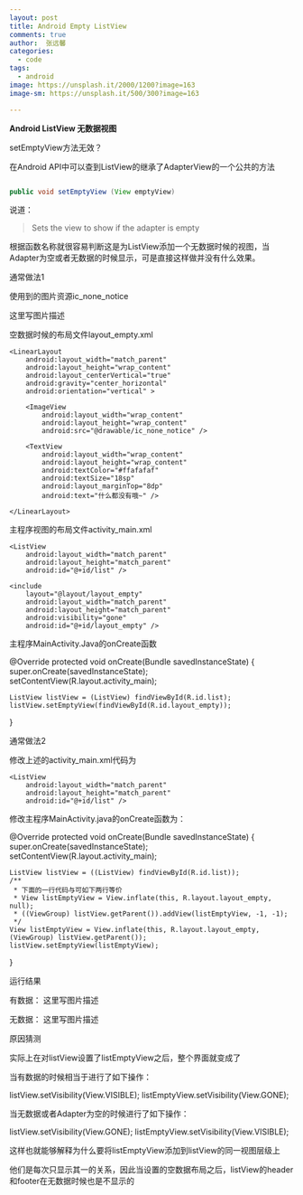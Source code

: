 ```yaml
---
layout: post
title: Android Empty ListView
comments: true
author:  张远馨
categories: 
  - code
tags:
  - android
image: https://unsplash.it/2000/1200?image=163
image-sm: https://unsplash.it/500/300?image=163

---
```


**Android ListView 无数据视图**

setEmptyView方法无效？

在Android API中可以查到ListView的继承了AdapterView的一个公共的方法

```java

public void setEmptyView (View emptyView)

```

说道： 
> Sets the view to show if the adapter is empty

根据函数名称就很容易判断这是为ListView添加一个无数据时候的视图，当Adapter为空或者无数据的时候显示，可是直接这样做并没有什么效果。

通常做法1

使用到的图片资源ic_none_notice

这里写图片描述

空数据时候的布局文件layout_empty.xml

<?xml version="1.0" encoding="utf-8"?>
<RelativeLayout xmlns:android="http://schemas.android.com/apk/res/android"
    android:layout_width="match_parent"
    android:layout_height="match_parent" >

    <LinearLayout 
        android:layout_width="match_parent"
        android:layout_height="wrap_content"
        android:layout_centerVertical="true"
        android:gravity="center_horizontal"
        android:orientation="vertical" >

        <ImageView 
            android:layout_width="wrap_content"
            android:layout_height="wrap_content"
            android:src="@drawable/ic_none_notice" />

        <TextView 
            android:layout_width="wrap_content"
            android:layout_height="wrap_content"
            android:textColor="#ffafafaf"
            android:textSize="18sp"
            android:layout_marginTop="8dp"
            android:text="什么都没有哦~" />

    </LinearLayout>
</RelativeLayout>

主程序视图的布局文件activity_main.xml

<RelativeLayout
    xmlns:android="http://schemas.android.com/apk/res/android"
    android:layout_width="match_parent"
    android:layout_height="match_parent" >

    <ListView 
        android:layout_width="match_parent"
        android:layout_height="match_parent"
        android:id="@+id/list" />

    <include 
        layout="@layout/layout_empty"
        android:layout_width="match_parent"
        android:layout_height="match_parent"
        android:visibility="gone"
        android:id="@+id/layout_empty" />
</RelativeLayout>

主程序MainActivity.Java的onCreate函数

@Override
protected void onCreate(Bundle savedInstanceState) {
    super.onCreate(savedInstanceState);
    setContentView(R.layout.activity_main);

    ListView listView = (ListView) findViewById(R.id.list);
    listView.setEmptyView(findViewById(R.id.layout_empty));
}

通常做法2

修改上述的activity_main.xml代码为

<RelativeLayout
    xmlns:android="http://schemas.android.com/apk/res/android"
    android:layout_width="match_parent"
    android:layout_height="match_parent" >

    <ListView 
        android:layout_width="match_parent"
        android:layout_height="match_parent"
        android:id="@+id/list" />

</RelativeLayout>

修改主程序MainActivity.java的onCreate函数为：

@Override
protected void onCreate(Bundle savedInstanceState) {
    super.onCreate(savedInstanceState);
    setContentView(R.layout.activity_main);

    ListView listView = ((ListView) findViewById(R.id.list));
    /**
     * 下面的一行代码与可如下两行等价
     * View listEmptyView = View.inflate(this, R.layout.layout_empty, null);
     * ((ViewGroup) listView.getParent()).addView(listEmptyView, -1, -1);
     */
    View listEmptyView = View.inflate(this, R.layout.layout_empty, (ViewGroup) listView.getParent());
    listView.setEmptyView(listEmptyView);
}

运行结果

有数据： 
这里写图片描述

无数据： 
这里写图片描述

原因猜测

实际上在对listView设置了listEmptyView之后，整个界面就变成了

当有数据的时候相当于进行了如下操作：

listView.setVisibility(View.VISIBLE);
listEmptyView.setVisibility(View.GONE);

当无数据或者Adapter为空的时候进行了如下操作：

listView.setVisibility(View.GONE);
listEmptyView.setVisibility(View.VISIBLE);

这样也就能够解释为什么要将listEmptyView添加到listView的同一视图层级上

他们是每次只显示其一的关系，因此当设置的空数据布局之后，listView的header和footer在无数据时候也是不显示的
